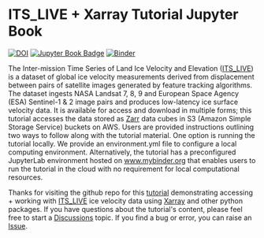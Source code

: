 # ITS_LIVE + Xarray Tutorial Jupyter Book
[![DOI](https://zenodo.org/badge/493498539.svg)](https://zenodo.org/badge/latestdoi/493498539)
[![Jupyter Book Badge](https://jupyterbook.org/badge.svg)](https://e-marshall.github.io/itslive)
[![Binder](https://mybinder.org/badge_logo.svg)](https://mybinder.org/v2/gh/e-marshall/itslive/HEAD?labpath=accessing_s3_data.ipynb)

The Inter-mission Time Series of Land Ice Velocity and Elevation ([ITS_LIVE](https://its-live.jpl.nasa.gov/)) is a dataset of global ice velocity measurements derived from displacement between pairs of satellite images generated by feature tracking algorithms. The dataset ingests NASA Landsat 7, 8, 9 and  European Space Agency (ESA) Sentinel-1 & 2 image pairs and produces low-latency ice surface velocity data. It is available for access and download in multiple forms; this tutorial accesses the data stored as [Zarr](https://zarr.readthedocs.io/en/stable/index.html) data cubes in S3 (Amazon Simple Storage Service) buckets on AWS. Users are provided instructions outlining two ways to follow along with the tutorial material. One option is running the tutorial locally. We provide an environment.yml file to configure a local computing environment. Alternatively, the tutorial has a preconfigured JupyterLab environment hosted on www.mybinder.org that enables users to run the tutorial in the cloud with no requirement for local computational resources.


Thanks for visiting the github repo for this [tutorial](https://e-marshall.github.io/itslive/intro.html) demonstrating accessing + working with [ITS_LIVE](https://its-live.jpl.nasa.gov/) ice velocity data using [Xarray](https://xarray.dev/) and other python packages. If you have questions about the tutorial's content, please feel free to start a [Discussions](https://github.com/e-marshall/itslive/discussions) topic. If you find a bug or error, you can raise an [Issue](https://github.com/e-marshall/itslive/issues).
